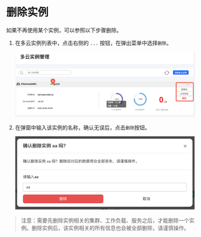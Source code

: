 # 删除实例

如果不再使用某个实例，可以参照以下步骤删除。

1. 在多云实例列表中，点击右侧的 `...` 按钮，在弹出菜单中选择`删除`。

    ![delete](../images/delete01.png)

2. 在弹窗中输入该实例的名称，确认无误后，点击`删除`按钮。

    ![delete](../images/delete02.png)

> 注意：需要先删除实例相关的集群、工作负载、服务之后，才能删除一个实例。删除实例后，该实例相关的所有信息也会被全部删除，请谨慎操作。
